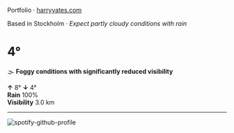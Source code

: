 Portfolio · [harryyates.com](https://harryyates.com)

<!-- WEATHER_START -->
Based in Stockholm · *Expect partly cloudy conditions with rain*

# 4°
🌫️ **Foggy conditions with significantly reduced visibility**

**↑** 8° **↓** 4°  
**Rain** 100%  
**Visibility** 3.0 km

---
<!-- WEATHER_END -->

<p align="left">
  <a>
    <img src="https://spotify-github-profile.kittinanx.com/api/view?uid=bigbello&cover_image=true&theme=natemoo-re&show_offline=true&background_color=121212&interchange=false&bar_color=53b14f&bar_color_cover=false" alt="spotify-github-profile">
  </a>
</p>